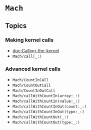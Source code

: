 # ``Mach``

## Topics

### Making kernel calls

- <doc:Calling-the-kernel>
- ``Mach/call(_:)``

### Advanced kernel calls
- ``Mach/CountInCall``
- ``Mach/CountOutCall``
- ``Mach/CountInOutCall``
- ``Mach/callWithCountIn(array:_:)``
- ``Mach/callWithCountIn(value:_:)``
- ``Mach/callWithCountInOut(count:_:)``
- ``Mach/callWithCountInOut(type:_:)``
- ``Mach/callWithCountOut(_:)``
- ``Mach/callWithCountOut(type:_:)``
